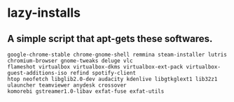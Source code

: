 # lazy-installs
## A simple script that apt-gets these softwares.
```
google-chrome-stable chrome-gnome-shell remmina steam-installer lutris chromium-browser gnome-tweaks deluge vlc
flameshot virtualbox virtualbox-dkms virtualbox-ext-pack virtualbox-guest-additions-iso refind spotify-client 
htop neofetch libglib2.0-dev audacity kdenlive libgtkglext1 lib32z1 ulauncher teamviewer anydesk crossover
komorebi gstreamer1.0-libav exfat-fuse exfat-utils
```

